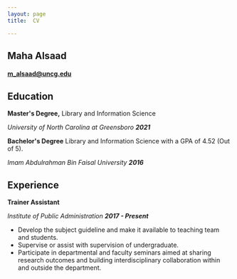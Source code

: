 ```yaml
---
layout: page
title:  CV

---
```


## Maha Alsaad
#### [m_alsaad@uncg.edu](mailto:m_alsaad@uncg.edu)
## Education
**Master's Degree,** Library and Information Science

_University of North Carolina at Greensboro_ **_2021_**

**Bachelor's Degree** Library and Information Science with a GPA of 4.52 (Out of 5).

_Imam Abdulrahman Bin Faisal University_ **_2016_**

## Experience
**Trainer Assistant**

_Institute of Public Administration_ **_2017 - Present_**

  * Develop the subject guideline and make it available to teaching team and students.
  * Supervise or assist with supervision of undergraduate.
  * Participate in departmental and faculty seminars aimed at sharing research outcomes and building interdisciplinary collaboration within and outside the department.
